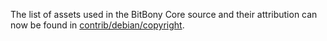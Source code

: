 The list of assets used in the BitBony Core source and their attribution can now be found in [contrib/debian/copyright](../contrib/debian/copyright).
